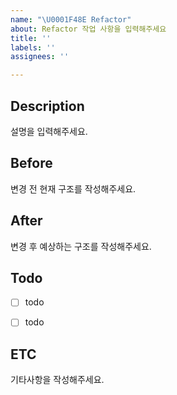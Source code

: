 ```yaml
---
name: "\U0001F48E Refactor"
about: Refactor 작업 사항을 입력해주세요
title: ''
labels: ''
assignees: ''

---
```


## Description
설명을 입력해주세요.


## Before
변경 전 현재 구조를 작성해주세요.


## After
변경 후 예상하는 구조를 작성해주세요.


## Todo
- [ ] todo
- [ ] todo


## ETC
기타사항을 작성해주세요.
